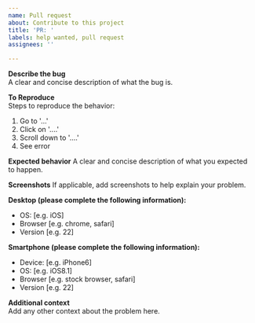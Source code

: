 ```yaml
---
name: Pull request
about: Contribute to this project
title: 'PR: '
labels: help wanted, pull request
assignees: ''

---
```


**Describe the bug**  
A clear and concise description of what the bug is.

**To Reproduce**  
Steps to reproduce the behavior:

1. Go to '...'
2. Click on '....'
3. Scroll down to '....'
4. See error

**Expected behavior**
A clear and concise description of what you expected to happen.

**Screenshots**
If applicable, add screenshots to help explain your problem.

**Desktop (please complete the following information):**  

- OS: [e.g. iOS]
- Browser [e.g. chrome, safari]
- Version [e.g. 22]

**Smartphone (please complete the following information):**  

- Device: [e.g. iPhone6]
- OS: [e.g. iOS8.1]
- Browser [e.g. stock browser, safari]
- Version [e.g. 22]

**Additional context**  
Add any other context about the problem here.
